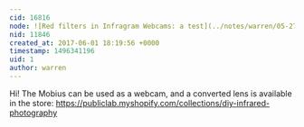 ```yaml
---
cid: 16816
node: ![Red filters in Infragram Webcams: a test](../notes/warren/05-27-2015/red-filters-in-infragram-webcams-a-test)
nid: 11846
created_at: 2017-06-01 18:19:56 +0000
timestamp: 1496341196
uid: 1
author: warren
---
```


Hi! The Mobius can be used as a webcam, and a converted lens is available in the store: https://publiclab.myshopify.com/collections/diy-infrared-photography